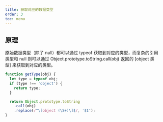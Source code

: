 ```yaml
---
title: 获取对应的数据类型
order: 3
toc: menu
---
```


## 原理

原始数据类型（除了 null）都可以通过 typeof 获取到对应的类型，而复杂的引用类型和 null 则可以通过 Object.prototype.toString.call(obj) 返回的 [object 类型] 来获取到对应的类型。

```js
function getType(obj) {
  let type = typeof obj;
  if (type !== 'object') {
    return type;
  }

  return Object.prototype.toString
    .call(obj)
    .replace(/^\[object (\S+)\]$/, '$1');
}
```
